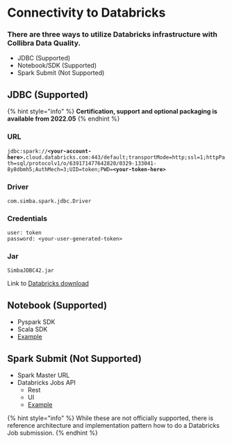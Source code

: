 # Connectivity to Databricks

### There are three ways to utilize Databricks infrastructure with Collibra Data Quality.&#x20;

* JDBC (Supported)
* Notebook/SDK (Supported)
* Spark Submit (Not Supported)

## **JDBC (Supported)**

{% hint style="info" %}
**Certification, support and optional packaging is available from 2022.05**
{% endhint %}

### URL

`jdbc:spark://`**`<your-account-here>.`**`cloud.databricks.com:443/default;transportMode=http;ssl=1;httpPath=sql/protocolv1/o/639171477642820/0329-133041-8y8dbmh5;AuthMech=3;UID=token;PWD=`**`<your-token-here>`**

### **Driver**

`com.simba.spark.jdbc.Driver`

### Credentials

`user: token` \
`password: <your-user-generated-token>`

### **Jar**

`SimbaJDBC42.jar`

Link to [Databricks download](https://databricks.com/spark/jdbc-drivers-download)

## **Notebook (Supported)**

* Pyspark SDK
* Scala SDK&#x20;
* [Example](https://dq-docs.collibra.com/apis-1/notebook/cdq-+-databricks)

## **Spark Submit (Not Supported)**

* Spark Master URL&#x20;
* Databricks Jobs API&#x20;
  * Rest
  * UI
  * [Example](https://dq-docs.collibra.com/apis-1/notebook/cdq-+-databricks/dq-databricks-submit)

{% hint style="info" %}
While these are not officially supported, there is reference architecture and implementation pattern how to do a Databricks Job submission.&#x20;
{% endhint %}
